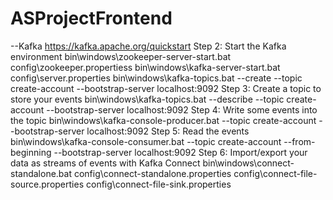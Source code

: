 # ASProjectFrontend

--Kafka
https://kafka.apache.org/quickstart
Step 2: Start the Kafka environment
bin\windows\zookeeper-server-start.bat config\zookeeper.propertiess
bin\windows\kafka-server-start.bat config\server.properties
bin\windows\kafka-topics.bat --create --topic create-account --bootstrap-server localhost:9092
Step 3: Create a topic to store your events
bin\windows\kafka-topics.bat --describe --topic create-account --bootstrap-server localhost:9092
Step 4: Write some events into the topic
bin\windows\kafka-console-producer.bat --topic create-account --bootstrap-server localhost:9092
Step 5: Read the events
bin\windows\kafka-console-consumer.bat --topic create-account --from-beginning --bootstrap-server localhost:9092
Step 6: Import/export your data as streams of events with Kafka Connect
bin\windows\connect-standalone.bat config\connect-standalone.properties config\connect-file-source.properties config\connect-file-sink.properties